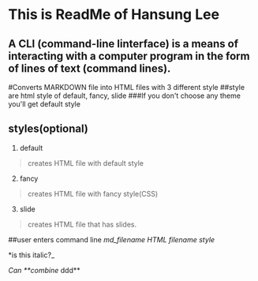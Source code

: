 This is ReadMe of Hansung Lee
========
A CLI (command-line linterface) is a means of interacting with a computer program in the form of lines of text (command lines).
------------

#Converts MARKDOWN file into HTML files with 3 different style
##style are html style of default, fancy, slide
###If you don't choose any theme you'll get default style

styles(optional)
-------
1. default
> creates HTML file with default style

2. fancy
> creates HTML file with fancy style(CSS)

3. slide
> creates HTML file that has slides.

##user enters command line
*md_filename HTML filename style*

*is this italic?_


_Can **combine_ ddd**

